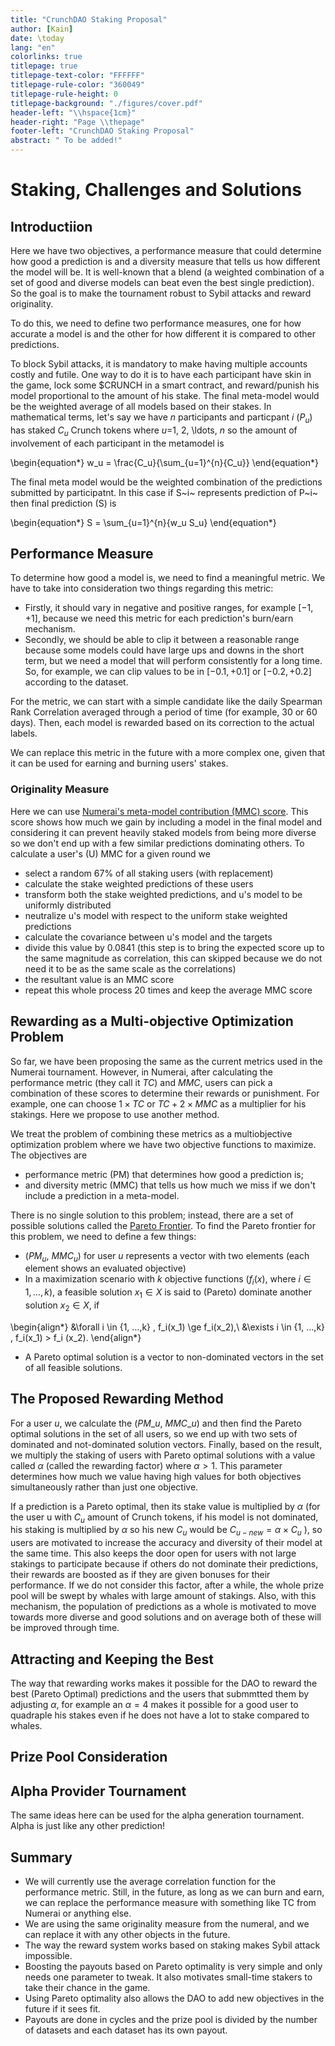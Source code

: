 ```yaml
---
title: "CrunchDAO Staking Proposal"
author: [Kain]
date: \today
lang: "en"
colorlinks: true
titlepage: true
titlepage-text-color: "FFFFFF"
titlepage-rule-color: "360049"
titlepage-rule-height: 0
titlepage-background: "./figures/cover.pdf"
header-left: "\\hspace{1cm}"
header-right: "Page \\thepage"
footer-left: "CrunchDAO Staking Proposal"
abstract: " To be added!"
---
```


# Staking, Challenges and Solutions

## Introductiion

Here we have two objectives, a performance measure that could determine how good a prediction is and a diversity measure that tells us how different the model will be. It is well-known that a blend (a weighted combination of a set of good and diverse models can beat even the best single prediction). So the goal is to make the tournament robust to Sybil attacks and reward originality.

To do this, we need to define two performance measures, one for how accurate a model is and the other for how different it is compared to other predictions.

To block Sybil attacks, it is mandatory to make having multiple accounts costly and futile. One way to do it is to have each participant have skin in the game, lock some $CRUNCH in a smart contract, and reward/punish his model proportional to the amount of his stake. 
The final meta-model would be the weighted average of all models based on their stakes. In mathematical terms, let's say we have $n$ participants and particpant $i$ ($P_u$) has staked $C_u$ Crunch tokens where $u$=1, 2, \ldots, $n$ so the amount of involvement of each participant in the metamodel is

\begin{equation*}
w_u = \frac{C_u}{\sum_{u=1}^{n}{C_u}}
\end{equation*}

The final meta model would be the weighted combination of the predictions submitted by participatnt. In this case if S~i~ represents prediction of P~i~ then final prediction (S) is 

\begin{equation*}
S = \sum_{u=1}^{n}{w_u S_u}
\end{equation*}

## Performance Measure

To determine how good a model is, we need to find a meaningful metric. We have to take into consideration two things regarding this metric:

* Firstly, it should vary in negative and positive ranges, for example $[-1, +1]$, because we need this metric for each prediction's burn/earn mechanism.
* Secondly, we should be able to clip it between a reasonable range because some models could have large ups and downs in the short term, but we need a model that will perform consistently for a long time. So, for example, we can clip values to be in $[-0.1, +0.1]$ or $[-0.2, +0.2]$ according to the dataset.

For the metric, we can start with a simple candidate like the daily Spearman Rank Correlation averaged through a period  of time (for example, 30 or 60 days). Then, each model is rewarded based on its correction to the actual labels.  

We can replace this metric in the future with a more complex one, given that it can be used for earning and burning users' stakes.


### Originality Measure

Here we can use [Numerai's meta-model contribution (MMC) score](https://docs.numer.ai/tournament/metamodel-contribution). This score shows how much we gain by including a model in the final model and considering it can prevent heavily staked models from being more diverse so we don't end up with a few similar predictions dominating others. To calculate a user's (U) MMC for a given round we

 * select a random 67% of all staking users (with replacement)
 * calculate the stake weighted predictions of these users
 * transform both the stake weighted predictions, and u's model to be uniformly distributed
 * neutralize u's model with respect to the uniform stake weighted predictions
 * calculate the covariance between u's model and the targets
 * divide this value by 0.0841 (this step is to bring the expected score up to the same magnitude as correlation, this can skipped because we do not need it to be as the same scale as the correlations)
 * the resultant value is an MMC score
 * repeat this whole process 20 times and keep the average MMC score 

## Rewarding as a Multi-objective Optimization Problem

So far, we have been proposing the same as the current metrics used in the Numerai tournament. However, in Numerai, after calculating the performance metric (they call it $TC$) and $MMC$, users can pick a combination of these scores to determine their rewards or punishment. For example, one can choose $1 \times TC$ or $TC + 2 \times MMC$ as a multiplier for his stakings. Here we propose to use another method. 

We treat the problem of combining these metrics as a multiobjective optimization problem where we have two objective functions to maximize. The objectives are
 
* performance metric (PM) that determines how good a prediction is;
* and diversity metric (MMC) that tells us how much we miss if we don't include a prediction in a meta-model.

There is no single solution to this problem; instead, there are a set of possible solutions called the [Pareto Frontier](https://en.wikipedia.org/wiki/Pareto_front). To find the Pareto frontier for this problem, we need to define a few things: 

* ($PM_u$, $MMC_u$) for user $u$ represents a vector with two elements (each element shows an evaluated objective)
* In a maximization scenario with $k$ objective functions ($f_i(x)$, where $i \in {1, …, k}$), a feasible solution $x_1 \in X$ is said to (Pareto) dominate another solution $x_2 \in X$, if

\begin{align*}
   &\forall  i \in {1, …,k} , f_i(x_1) \ge f_i(x_2),\\
   &\exists i \in {1, …,k} , f_i(x_1) > f_i (x_2).
\end{align*}

* A Pareto optimal solution is a vector to non-dominated vectors in the set of all feasible solutions.


## The Proposed Rewarding Method 

For a user $u$, we calculate the ($PM\_u$, $MMC\_u$) and then find the Pareto optimal solutions in the set of all users, so we end up with two sets of dominated and not-dominated solution vectors. Finally, based on the result, we multiply the staking of users with Pareto optimal solutions with a value called $\alpha$ (called the rewarding factor) where $\alpha > 1$. This parameter determines how much we value having high values for both objectives simultaneously rather than just one objective.   

If a prediction is a Pareto optimal, then its stake value is multiplied by $\alpha$ (for the user u with $C_u$ amount of Crunch tokens, if his model is not dominated, his staking is multiplied by $\alpha$ so his new $C_u$ would be $C_{u-new}=\alpha \times C_u$  ), so users are motivated to increase the accuracy and diversity of their model at the same time. This also keeps the door open for users with not large stakings to participate because if others do not dominate their predictions, their rewards are boosted as if they are given bonuses for their performance. If we do not consider this factor, after a while, the whole prize pool will be swept by whales with large amount of stakings. Also, with this mechanism, the population of predictions as a whole is motivated to move towards more diverse and good solutions and on average both of these will be improved through time. 

 
##  Attracting and Keeping the Best

The way that rewarding works makes it possible for the DAO to reward  the best (Pareto Optimal) predictions and the users that submmtted them by adjusting $\alpha$, for example an $\alpha=4$ makes it possible for a good user to quadraple his stakes even if he does not have a lot to stake compared to whales. 

## Prize Pool Consideration



## Alpha Provider Tournament

The same ideas here can be used for the alpha generation tournament. Alpha is just like any other prediction!

## Summary

* We will currently use the average correlation function for the performance metric. Still, in the future, as long as we can burn and earn, we can replace the performance measure with something like TC from Numerai or anything else.
* We are using the same originality measure from the numeral, and we can replace it with any other objects in the future. 
* The way the reward system works based on staking makes Sybil attack impossible.
* Boosting the payouts based on Pareto optimality is very simple and only needs one parameter to tweak. It also motivates small-time stakers to take their chance in the game. 
* Using Pareto optimality also allows the DAO to add new objectives in the future if it sees fit. 
* Payouts are done in cycles and the prize pool is divided by the number of datasets and each dataset has its own payout.  



